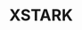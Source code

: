 ---
title: XSTARK
description: REDTEAM COMBAT CENTER & WIKI.
url: https://red.lintstar.top/
image:
    # url: '/assets/images/cafe.png'
    # alt: 'Cafe'
tags: ['c2', 'redteam', 'threat']
pubDate: 2024-01-14
draft: false
---